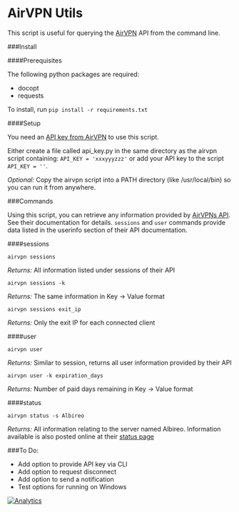 # AirVPN Utils

This script is useful for querying the [AirVPN](https://airvpn.org/) API from the command line.

###Install

####Prerequisites

The following python packages are required:

* docopt
* requests

To install, run `pip install -r requirements.txt`

####Setup

You need an [API key from AirVPN](https://airvpn.org/settings/) to use this script.

Either create a file called api_key.py in the same directory as the airvpn script containing: `API_KEY = 'xxxyyyzzz'` or add your API key to the script `API_KEY = ''`.

*Optional:* Copy the airvpn script into a PATH directory (like /usr/local/bin) so you can run it from anywhere.

###Commands

Using this script, you can retrieve any information provided by [AirVPNs API](https://airvpn.org/faq/api/). See their documentation for details.
`sessions` and `user` commands provide data listed in the userinfo section of their API documentation. 


####sessions

`airvpn sessions`

*Returns:* All information listed under sessions of their API

`airvpn sessions -k`

*Returns:* The same information in Key -> Value format

`airvpn sessions exit_ip`

*Returns:* Only the exit IP for each connected client


####user

`airvpn user`

*Returns:* Similar to session, returns all user information provided by their API

`airvpn user -k expiration_days`

*Returns:* Number of paid days remaining in Key -> Value format

####status

`airvpn status -s Albireo`

*Returns:* All information relating to the server named Albireo. Information available is
also posted online at their [status page](https://airvpn.org/status/)

###To Do:

* Add option to provide API key via CLI
* Add option to request disconnect
* Add option to send a notification
* Test options for running on Windows


[![Analytics](https://cjs-beacon.appspot.com/UA-10006093-3/github/cjsheets/airvpn-utils?pixel)](https://github.com/cjsheets/airvpn-utils)
